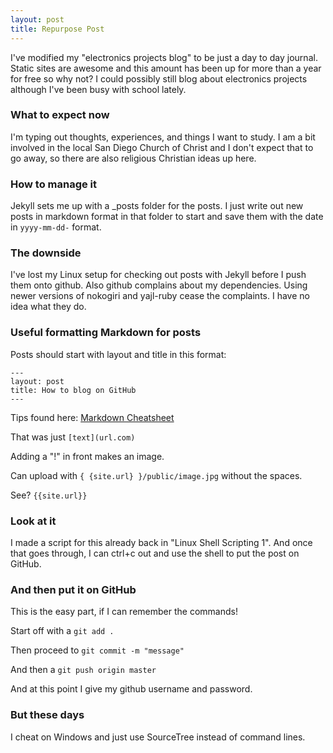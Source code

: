 ```yaml
---
layout: post
title: Repurpose Post
---
```


I've modified my "electronics projects blog" to be just a day to day journal.  Static sites are awesome and this amount has been up for more than a year for free so why not?  I could possibly still blog about electronics projects although I've been busy with school lately.

### What to expect now
I'm typing out thoughts, experiences, and things I want to study.  I am a bit involved in the local San Diego Church of Christ and I don't expect that to go away, so there are also religious Christian ideas up here.

### How to manage it
Jekyll sets me up with a _posts folder for the posts.  I just write out new posts in markdown format in that folder to start and save them with the date in `yyyy-mm-dd-` format.

### The downside
I've lost my Linux setup for checking out posts with Jekyll before I push them onto github.  Also github complains about my dependencies.  Using newer versions of nokogiri and yajl-ruby cease the complaints.  I have no idea what they do.

### Useful formatting Markdown for posts
Posts should start with layout and title in this format:

    ---
    layout: post
    title: How to blog on GitHub
    ---
    
Tips found here: [Markdown Cheatsheet](https://github.com/adam-p/markdown-here/wiki/Markdown-Cheatsheet)

That was just `[text](url.com)`

Adding a "!" in front makes an image.

Can upload with `{ {site.url} }/public/image.jpg` without the spaces.

See?  `{{site.url}}`

### Look at it
I made a script for this already back in "Linux Shell Scripting 1".  And once that goes through, I can ctrl+c out and use the shell to put the post on GitHub.

### And then put it on GitHub
This is the easy part, if I can remember the commands!

Start off with a `git add .`

Then proceed to `git commit -m "message"`

And then a `git push origin master`

And at this point I give my github username and password.

### But these days
I cheat on Windows and just use SourceTree instead of command lines.
